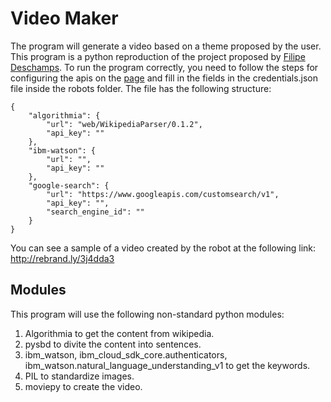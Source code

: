 # Video Maker

The program will generate a video based on a theme proposed by the user. This program is a python reproduction of the project proposed by <a target="_blank" href="https://github.com/filipedeschamps">Filipe Deschamps</a>. To run the program correctly, you need to follow the steps for configuring the apis on the <a target="_blanck" href="https://github.com/filipedeschamps/video-maker">page</a> and fill in the fields in the credentials.json file inside the robots folder. The file has the following structure:

```
{
    "algorithmia": {
        "url": "web/WikipediaParser/0.1.2",
        "api_key": ""
    },
    "ibm-watson": {
        "url": "",
        "api_key": ""
    },
    "google-search": {
        "url": "https://www.googleapis.com/customsearch/v1",
        "api_key": "",
        "search_engine_id": ""
    }
}
```

You can see a sample of a video created by the robot at the following link: http://rebrand.ly/3j4dda3

## Modules

This program will use the following non-standard python modules:

1) Algorithmia to get the content from wikipedia.
2) pysbd to divite the content into sentences.
3) ibm_watson, ibm_cloud_sdk_core.authenticators, ibm_watson.natural_language_understanding_v1 to get the keywords.
4) PIL to standardize images.
5) moviepy to create the video.
